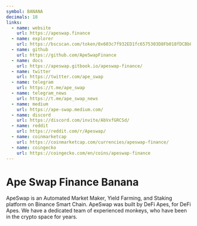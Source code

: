 ```yaml
---
symbol: BANANA
decimals: 18
links:
  - name: website
    url: https://apeswap.finance
  - name: explorer
    url: https://bscscan.com/token/0x603c7f932ED1fc6575303D8Fb018fDCBb0f39a95
  - name: github
    url: https://github.com/ApeSwapFinance
  - name: docs
    url: https://apeswap.gitbook.io/apeswap-finance/
  - name: twitter
    url: https://twitter.com/ape_swap
  - name: telegram
    url: https://t.me/ape_swap
  - name: telegram_news
    url: https://t.me/ape_swap_news
  - name: medium
    url: https://ape-swap.medium.com/
  - name: discord
    url: https://discord.com/invite/AbVxfGRCSd/
  - name: reddit
    url: https://reddit.com/r/Apeswap/
  - name: coinmarketcap
    url: https://coinmarketcap.com/currencies/apeswap-finance/
  - name: coingecko
    url: https://coingecko.com/en/coins/apeswap-finance
---
```


# Ape Swap Finance Banana

ApeSwap is an Automated Market Maker, Yield Farming, and Staking platform on Binance Smart Chain. ApeSwap was built by DeFi Apes, for DeFi Apes. We have a dedicated team of experienced monkeys, who have been in the crypto space for years.
